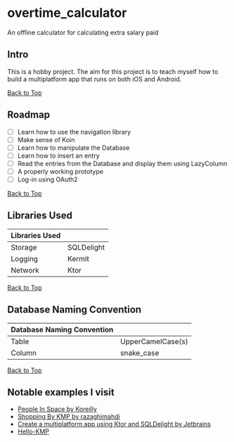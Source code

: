 # overtime_calculator
An offline calculator for calculating extra salary paid

## Intro
This is a hobby project.
The aim for this project is to teach myself how to build a multiplatform app that runs on both iOS and Android.

[//]: # (Also, to make my life easier.)

[Back to Top](#overtime_calculator)

## Roadmap
- [ ] Learn how to use the navigation library
- [ ] Make sense of Koin
- [ ] Learn how to manipulate the Database
- [ ] Learn how to insert an entry
- [ ] Read the entries from the Database and display them using LazyColumn
- [ ] A properly working prototype
- [ ] Log-in using OAuth2

[Back to Top](#overtime_calculator)

## Libraries Used
|Libraries Used||
|:-------|:--------|
|Storage|SQLDelight|
|Logging|Kermit    |(Yet implemented)
|Network|Ktor      |(Yet implemented)

[//]: # (|Nav    |Native   |)

[Back to Top](#overtime_calculator)

## Database Naming Convention

|Database Naming Convention||
|:-----------|:-------------|
|Table    |UpperCamelCase(s)|
|Column    |snake_case      |

[Back to Top](#overtime_calculator)

## Notable examples I visit 
- [People In Space by Koreilly](https://github.com/joreilly/PeopleInSpace/)
- [Shopping By KMP by razaghimahdi](https://github.com/razaghimahdi/Shopping-By-KMP/)
- [Create a multiplatform app using Ktor and SQLDelight by Jetbrains](https://www.jetbrains.com/help/kotlin-multiplatform-dev/multiplatform-ktor-sqldelight.html)
- [Hello-KMP](https://github.com/touchlab/DroidconKotlin)
